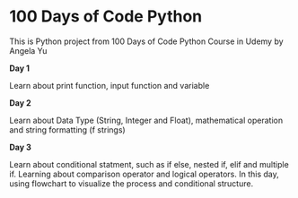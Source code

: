 # 100 Days of Code Python
This is Python project from 100 Days of Code Python Course in Udemy by Angela Yu

**Day 1**
<p> Learn about print function, input function and variable </p> 

**Day 2**
<p>Learn about Data Type (String, Integer and Float), mathematical operation and string formatting (f strings)</p>

**Day 3** 
<p> Learn about conditional statment, such as if else, nested if, elif and multiple if. 
Learning about comparison operator and logical operators. In this day, using flowchart to visualize the process and conditional structure.</p>
